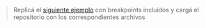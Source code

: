 > Replicá el [siguiente ejemplo](https://ce7du.csb.app/) con breakpoints incluidos y cargá el repositorio con los correspondientes archivos